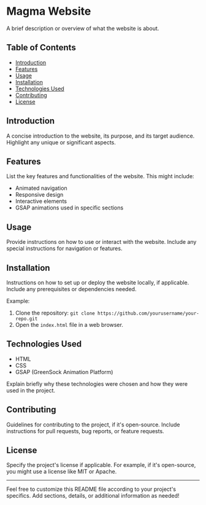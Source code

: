 # Magma Website

A brief description or overview of what the website is about.

## Table of Contents

- [Introduction](#introduction)
- [Features](#features)
- [Usage](#usage)
- [Installation](#installation)
- [Technologies Used](#technologies-used)
- [Contributing](#contributing)
- [License](#license)

## Introduction

A concise introduction to the website, its purpose, and its target audience. Highlight any unique or significant aspects.

## Features

List the key features and functionalities of the website. This might include:
- Animated navigation
- Responsive design
- Interactive elements
- GSAP animations used in specific sections

## Usage

Provide instructions on how to use or interact with the website. Include any special instructions for navigation or features.

## Installation

Instructions on how to set up or deploy the website locally, if applicable. Include any prerequisites or dependencies needed.

Example:
1. Clone the repository: `git clone https://github.com/yourusername/your-repo.git`
2. Open the `index.html` file in a web browser.

## Technologies Used

- HTML
- CSS
- GSAP (GreenSock Animation Platform)

Explain briefly why these technologies were chosen and how they were used in the project.

## Contributing

Guidelines for contributing to the project, if it's open-source. Include instructions for pull requests, bug reports, or feature requests.

## License

Specify the project's license if applicable. For example, if it's open-source, you might use a license like MIT or Apache.

---

Feel free to customize this README file according to your project's specifics. Add sections, details, or additional information as needed!

